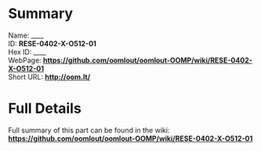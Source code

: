 
Summary
=================
  
Name: ____    
ID: __RESE-0402-X-O512-01__   
Hex ID: ____   
WebPage: __https://github.com/oomlout/oomlout-OOMP/wiki/RESE-0402-X-O512-01__   
Short URL: __http://oom.lt/__   

Full Details
==========================
Full summary of this part can be found in the wiki:   
__https://github.com/oomlout/oomlout-OOMP/wiki/RESE-0402-X-O512-01__    

